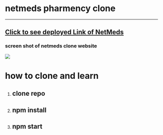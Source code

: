 # <h1>netmeds pharmency clone
  <hr> 
  <h2> <a href="https://bright-truffle-7e73b1.netlify.app"> Click to see deployed Link of NetMeds </a></h2>
  
  <h3> screen shot of netmeds clone website </h3>
  <img src ="https://github.com/prakash817/netmedspharmencyclone/blob/19508f3d7f4b74fde0931978f683c43e83e9efaa/netmeds%20ss.png" />
  
  # how to clone and learn 
1. <h2> clone repo </h2>
2. <h2> npm install </h2>
3. <h2> npm start  </h2>
  
